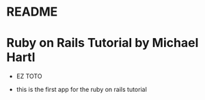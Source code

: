 # README

# Ruby on Rails Tutorial by Michael Hartl

* EZ TOTO

* this is the first app for the ruby on rails tutorial
